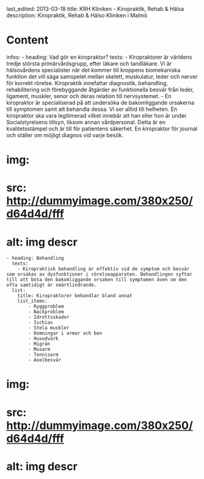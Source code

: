 last_edited: 2013-03-18
title: KRH Kliniken - Kiropraktik, Rehab & Hälsa
description: Kiropraktik, Rehab & Hälso Kliniken i Malmö
# Content
infos:
    - heading: Vad gör en kiropraktor?
      texts: 
        - Kiropraktorer är världens tredje största primärvårdsgrupp, efter läkare och tandläkare. Vi är hälsovårdens specialister när det kommer till kroppens biomekaniska funktion det vill säga samspelet mellan skelett, muskulatur, leder och nerver för korrekt rörelse. Kiropraktik innefattar diagnostik, behandling, rehabilitering och förebyggande åtgärder av funktionella besvär från leder, ligament, muskler, senor och deras relation till nervsystemet. 
        - En kiropraktor är specialiserad på att undersöka de bakomliggande orsakerna till symptomen samt att behandla dessa. Vi ser alltid till helheten. En kiropraktor ska vara legitimerad vilket innebär att han eller hon är under Socialstyrelsens tillsyn, liksom annan vårdpersonal. Detta är en kvalitetsstämpel och är till för patientens säkerhet. En kiropraktor för journal och ställer om möjligt diagnos vid varje besök.
#      img:
#        src: http://dummyimage.com/380x250/d64d4d/fff
#        alt: img descr
    - heading: Behandling
      texts: 
        - Kiropraktisk behandling är effektiv vid de symptom och besvär som orsakas av dysfunktioner i rörelseapparaten. Behandlingen syftar till att bota den bakomliggande orsaken till symptomen även om den ofta samtidigt är smärtlindrande. 
      list: 
        title: Kiropraktorer behandlar bland annat
        list_items: 
            - Ryggproblem
            - Nackproblem
            - Idrottsskador
            - Ischias
            - Stela muskler
            - Domningar i armar och ben 
            - Huvudvärk
            - Migrän
            - Musarm
            - Tennisarm
            - Axelbesvär 
#      img:
#        src: http://dummyimage.com/380x250/d64d4d/fff
#        alt: img descr
